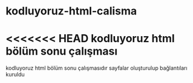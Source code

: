 # kodluyoruz-html-calisma
<<<<<<< HEAD
kodluyoruz html bölüm sonu çalışması
=======
kodluyoruz html bölüm sonu çalışmasıdır
sayfalar oluşturulup bağlantıları kuruldu

